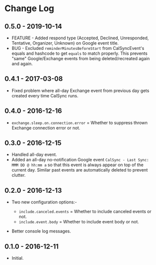 # Change Log

## 0.5.0 - 2019-10-14

* FEATURE - Added respond type (Accepted, Declined, Unresponded, Tentative, Organizer, Unknown) on Google event title.
* BUG - Excluded `reminderMinutesBeforeStart` from CalSyncEvent's equals and hashcode to get `equals` to match properly. This prevents "same" Google/Exchange events from being deleted/recreated again and again.
  
## 0.4.1 - 2017-03-08

* Fixed problem where all-day Exchange event from previous day gets created every time CalSync runs.                      

## 0.4.0 - 2016-12-16

* `exchange.sleep.on.connection.error` = Whether to suppress thrown Exchange connection error or not.

## 0.3.0 - 2016-12-15

* Handled all-day event.
* Added an all-day no-notification Google event `CalSync - Last Sync: MMM DD @ hh:mm a` so that this event is always appear on top of the current day. Similar past events are automatically deleted to prevent clutter.

## 0.2.0 - 2016-12-13

* Two new configuration options:-
    * `include.canceled.events` = Whether to include canceled events or not.
    * `include.event.body` = Whether to include event body or not.

* Better console log messages.

## 0.1.0 - 2016-12-11

* Initial.
